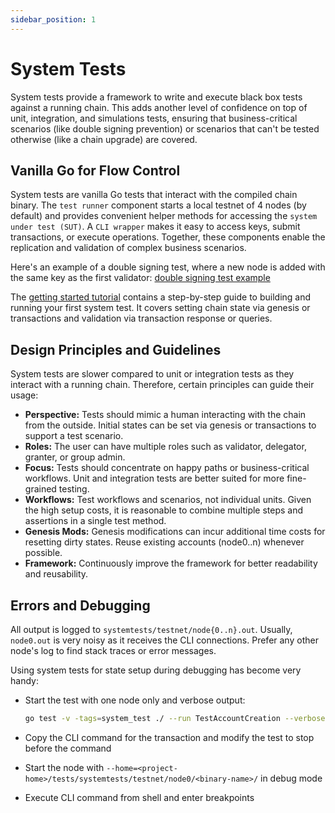```yaml
---
sidebar_position: 1
---
```


# System Tests

System tests provide a framework to write and execute black box tests against a running chain. This adds another level
of confidence on top of unit, integration, and simulations tests, ensuring that business-critical scenarios
(like double signing prevention) or scenarios that can't be tested otherwise (like a chain upgrade) are covered.

## Vanilla Go for Flow Control

System tests are vanilla Go tests that interact with the compiled chain binary. The `test runner` component starts a
local testnet of 4 nodes (by default) and provides convenient helper methods for accessing the
`system under test (SUT)`.
A `CLI wrapper` makes it easy to access keys, submit transactions, or execute operations. Together, these components
enable the replication and validation of complex business scenarios.

Here's an example of a double signing test, where a new node is added with the same key as the first validator:
[double signing test example](https://github.com/cosmos/cosmos-sdk/blob/v0.52.0-beta.1/tests/systemtests/fraud_test.go)

The [getting started tutorial](https://github.com/cosmos/cosmos-sdk/blob/v0.52.0-beta.1/tests/systemtests/getting_started.md)
contains a step-by-step guide to building and running your first system test. It covers setting chain state via genesis
or
transactions and validation via transaction response or queries.

## Design Principles and Guidelines

System tests are slower compared to unit or integration tests as they interact with a running chain. Therefore, certain
principles can guide their usage:

- **Perspective:** Tests should mimic a human interacting with the chain from the outside. Initial states can be set via
  genesis or transactions to support a test scenario.
- **Roles:** The user can have multiple roles such as validator, delegator, granter, or group admin.
- **Focus:** Tests should concentrate on happy paths or business-critical workflows. Unit and integration tests are
  better suited for more fine-grained testing.
- **Workflows:** Test workflows and scenarios, not individual units. Given the high setup costs, it is reasonable to
  combine multiple steps and assertions in a single test method.
- **Genesis Mods:** Genesis modifications can incur additional time costs for resetting dirty states. Reuse existing
  accounts (node0..n) whenever possible.
- **Framework:** Continuously improve the framework for better readability and reusability.

## Errors and Debugging

All output is logged to `systemtests/testnet/node{0..n}.out`. Usually, `node0.out` is very noisy as it receives the CLI
connections. Prefer any other node's log to find stack traces or error messages.

Using system tests for state setup during debugging has become very handy:

- Start the test with one node only and verbose output:

  ```sh
  go test -v -tags=system_test ./ --run TestAccountCreation --verbose --nodes-count=1
  ```

- Copy the CLI command for the transaction and modify the test to stop before the command
- Start the node with `--home=<project-home>/tests/systemtests/testnet/node0/<binary-name>/` in debug mode
- Execute CLI command from shell and enter breakpoints
